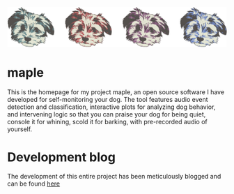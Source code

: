 <img src="logo/logo_line.png" />

# maple

This is the homepage for my project maple, an open source software I have developed for self-monitoring your dog. The tool features audio event detection and classification, interactive plots for analyzing dog behavior, and intervening logic so that you can praise your dog for being quiet, console it for whining, scold it for barking, with pre-recorded audio of yourself.

# Development blog

The development of this entire project has been meticulously blogged and can be found [here](ekiefl.github.io/projects/maple)
